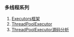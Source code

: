 ### 多线程系列

1. [Executors框架](https://github.com/rainbowda/learnWay/blob/master/learnConcurrency/src/main/java/com/learnConcurrency/executor/Readme.md)
2. [ThreadPoolExecutor](https://github.com/rainbowda/learnWay/blob/master/learnConcurrency/src/main/java/com/learnConcurrency/executor/customThreadPool/Readme.md)
3. [ThreadPoolExecutor源码分析](https://github.com/rainbowda/learnWay/blob/master/learnConcurrency/src/main/java/com/learnConcurrency/executor/customThreadPool/ThreadPoolExecutor%E6%BA%90%E7%A0%81%E5%88%86%E6%9E%90.md)